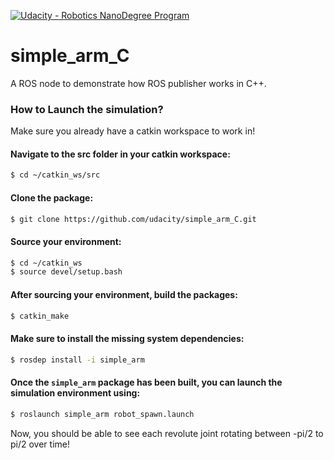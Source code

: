 [![Udacity - Robotics NanoDegree Program](https://s3-us-west-1.amazonaws.com/udacity-robotics/Extra+Images/RoboND_flag.png)](https://www.udacity.com/robotics)

# simple_arm_C
A ROS node to demonstrate how ROS publisher works in C++.  

### How to Launch the simulation?
Make sure you already have a catkin workspace to work in!

#### Navigate to the src folder in your catkin workspace:
```sh
$ cd ~/catkin_ws/src
```

#### Clone the package:
```sh
$ git clone https://github.com/udacity/simple_arm_C.git
```

#### Source your environment:
```sh
$ cd ~/catkin_ws
$ source devel/setup.bash
```

#### After sourcing your environment, build the packages:
```sh
$ catkin_make
```

#### Make sure to install the missing system dependencies:
```sh
$ rosdep install -i simple_arm
```

#### Once the `simple_arm` package has been built, you can launch the simulation environment using:
```sh
$ roslaunch simple_arm robot_spawn.launch
```

Now, you should be able to see each revolute joint rotating between -pi/2 to pi/2 over time!
